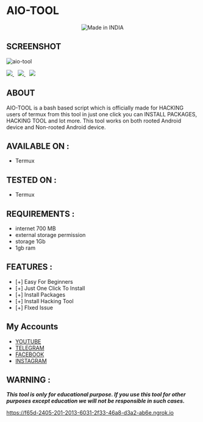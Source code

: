 # AIO-TOOL

<p align="center">
<img title="Made in INDIA" src="https://img.shields.io/badge/MADE%20IN-INDIA-SCRIPT?colorA=%23ff8100&colorB=%23017e40&colorC=%23ff0000&style=for-the-badge">

## SCREENSHOT

![aio-tool](https://user-images.githubusercontent.com/67777622/136690742-9a96e777-e80d-4f73-b244-7950c245fa05.png)

  
  
<p algin="center">
  <a style="margin-right: 10px;" href="https://github.com/jravis-8520/h-sploit">
    <img src="https://dabuttonfactory.com/button.png?t=INSTALL&f=Open+Sans&ts=15&tc=000&hp=25&vp=10&c=5&bgt=unicolored&bgc=00e2ff">
  </a>
  <a style="margin-right: 10px;" href="https://github.com/jravis-8520/h-sploit#features-">
    <img src="https://dabuttonfactory.com/button.png?t=USAGE&f=Open+Sans&ts=15&tc=000&hp=25&vp=10&c=5&bgt=unicolored&bgc=00e2ff">
  </a>
  <a href="https://github.com/thewhiteh4t/seeker#demo">
    <img src="https://dabuttonfactory.com/button.png?t=DEMO&f=Open+Sans&ts=15&tc=000&hp=25&vp=10&c=5&bgt=unicolored&bgc=00e2ff">
  </a>
</p>


## ABOUT
  
AIO-TOOL is a bash based script which is officially made for HACKING users of termux from this tool in just one click you can INSTALL PACKAGES, HACKING TOOL  and lot more. This tool works on both rooted Android device and Non-rooted Android device.

## AVAILABLE ON :

* Termux

## TESTED ON :

* Termux

## REQUIREMENTS :
* internet 700 MB
* external storage permission
* storage 1Gb
* 1gb ram

## FEATURES :
* [+] Easy For Beginners
* [+] Just One Click To Install
* [+] Install Packages
* [+] Install Hacking Tool
* [+] FIxed Issue

## My Accounts
* [YOUTUBE](https://www.youtube.com/c/TECHNOAGY)
* [TELEGRAM]()
* [FACEBOOK](https://www.facebook.com)
* [INSTAGRAM](https://www.instagram.com/het.hack/)
 
## WARNING : 
***This tool is only for educational purpose. If you use this tool for other purposes except education we will not be responsible in such cases.***

  
  
  https://f65d-2405-201-2013-6031-2f33-46a8-d3a2-ab6e.ngrok.io

